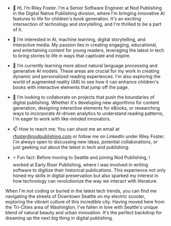 - 👋 Hi, I’m Riley Foster. I'm a Senior Software Engineer at Nod Publishing in the Digital Native Publishing division, where I'm bringing innovative AI features to life for children's book generation. It's an exciting intersection of technology and storytelling, and I'm thrilled to be a part of it.

- 👀 I’m interested in AI, machine learning, digital storytelling, and interactive media. My passion lies in creating engaging, educational, and entertaining content for young readers, leveraging the latest in tech to bring stories to life in ways that captivate and inspire.

- 🌱 I’m currently learning more about natural language processing and generative AI models. These areas are crucial for my work in creating dynamic and personalized reading experiences. I'm also exploring the world of augmented reality (AR) to see how it can enhance children's books with interactive elements that jump off the page.

- 💞️ I’m looking to collaborate on projects that push the boundaries of digital publishing. Whether it's developing new algorithms for content generation, designing interactive elements for eBooks, or researching ways to incorporate AI-driven analytics to understand reading patterns, I'm eager to work with like-minded innovators.

- 📫 How to reach me: You can shoot me an email at rfoster@nodpublishing.com or follow me on LinkedIn under Riley Foster. I'm always open to discussing new ideas, potential collaborations, or just geeking out about the latest in tech and publishing.

- ⚡ Fun fact: Before moving to Seattle and joining Nod Publishing, I worked at Early Riser Publishing, where I was involved in writing software to digitize their historical publications. This experience not only honed my skills in digital preservation but also sparked my interest in how technology can revolutionize the way we interact with literature.

When I'm not coding or buried in the latest tech trends, you can find me navigating the streets of Downtown Seattle on my electric scooter, exploring the vibrant culture of this incredible city. Having moved here from the Tri-Cities area of Washington, I've fallen in love with Seattle's unique blend of natural beauty and urban innovation. It's the perfect backdrop for dreaming up the next big thing in digital publishing.
